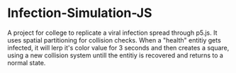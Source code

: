 # Infection-Simulation-JS

A project for college to replicate a viral infection spread through p5.js. It uses spatial partitioning for collision checks. When a "health" entitiy
gets infected, it will lerp it's color value for 3 seconds and then creates a square, using a new collision system untill the entitiy is recovered and 
returns to a normal state.

